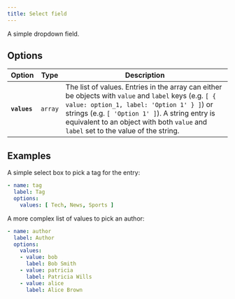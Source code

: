 ```yaml
---
title: Select field
---
```


A simple dropdown field.

## Options

| Option | Type | Description |
| - | - | - |
| **`values`** | `array` | The list of values. Entries in the array can either be objects with `value` and `label` keys (e.g. `[ { value: option_1, label: 'Option 1' } ]`) or strings (e.g. `[ 'Option 1' ]`). A string entry is equivalent to an object with both `value` and `label` set to the value of the string. |

## Examples

A simple select box to pick a tag for the entry:

```yaml
- name: tag
  label: Tag
  options:
    values: [ Tech, News, Sports ]
```

A more complex list of values to pick an author:

```yaml
- name: author
  label: Author
  options:
    values:
    - value: bob
      label: Bob Smith
    - value: patricia
      label: Patricia Wills
    - value: alice
      label: Alice Brown
```
